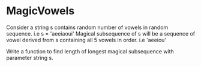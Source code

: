 # MagicVowels

Consider a string s contains random number of vowels in random sequence. i.e s = 'aeeiaoui'
Magical subsequence of s will be a sequence of vowel derived from s containing all 5 vowels in order. i.e 'aeeiou'

Write a function to find length of longest magical subsequence with parameter string s.
